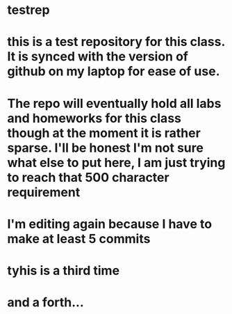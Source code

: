 # testrep
# this is a test repository for this class. It is synced with the version of github on my laptop for ease of use. 
# The repo will eventually hold all labs and homeworks for this class though at the moment it is rather sparse. I'll be honest I'm not sure what else to put here, I am just trying to reach that 500 character requirement
# I'm editing again because I have to make at least 5 commits
# tyhis is a third time
# and a forth...

